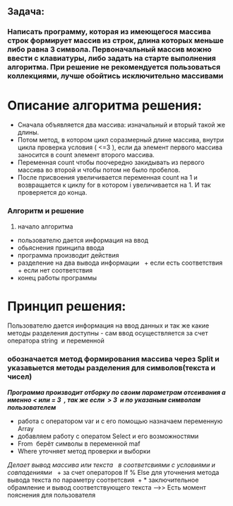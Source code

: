 ## Задача:

 ### Написать программу, которая из имеющегося массива строк формирует массив из строк, длина которых меньше либо равна 3 символа. Первоначальный массив можно ввести с клавиатуры, либо задать на старте выполнения алгоритма. При решение не рекомендуется пользоваться коллекциями, лучше обойтись исключительно массивами

# Описание алгоритма решения:

- Сначала объявляется два массива: изначальный и вторый такой же длины. 
- Потом метод, в котором цикл соразмерный длине массива, внутри цикла проверка условия ( <=3 ), если да элемент первого массива заносится в count элемент второго массива. 
- Переменная count чтобы поочередно закидывать из первого массива во второй и чтобы потом не было пробелов. 
- После присвоения увеличивается переменная count на 1 и возвращается к циклу for в котором i увеличивается на 1. И так проверяется до конца.
 
### Алгоритм и решение

 1. начало алгоритма
 * пользователю дается информация на ввод
 * обьяснения принципа ввода
* программа производит действия
 * разделение на два вывода информации   + если есть соответствия   + если нет соответствия
 * конец работы программы   
 
 
 # Принцип решения:

Пользователю дается информация на ввод данных и так же какие методы разделения доступны - сам ввод осуществляется за счет оператора string  и переменной 
 ### обозначается метод формирования массива через Split и указавыется методы разделения для символов(текста и чисел)

***Программа производит отборку по своим параметрам отсеивания а именно < или = 3  , так же если  > 3  и по указаным символам пользователем***
 - работа с оператором var и с его помощью назначаем переменную Array
 - добавляем работу с оператом Select и его возможностями
 - From  берёт символы в переменной maf
 - Where уточняет метод проверки и выборки

*Делает вывод массива или текста   в соответсвиями с условиями и совпадениями*
  + за счет операторов If % Else для уточнения метода вывода текста по параметру соответсвия  + * заключительное обрамление и вывод соответствующего текста -->> Есть момент пояснения для пользователя
